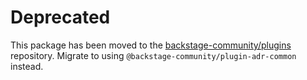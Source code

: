 # Deprecated

This package has been moved to the [backstage-community/plugins](https://github.com/backstage/community-plugins) repository. Migrate to using `@backstage-community/plugin-adr-common` instead.
